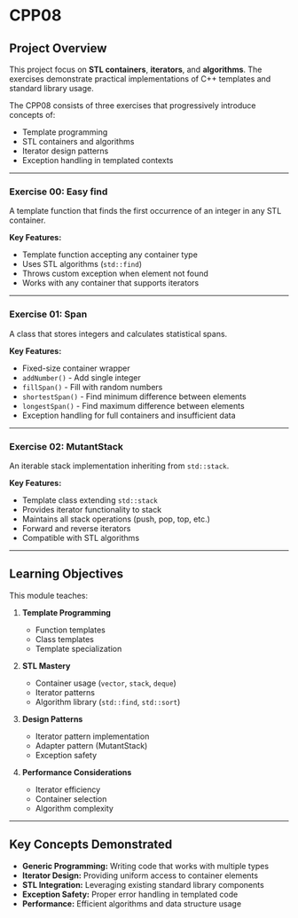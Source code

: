 # CPP08

## Project Overview

This project focus on **STL containers**, **iterators**, and **algorithms**. The exercises demonstrate practical implementations of C++ templates and standard library usage.

The CPP08 consists of three exercises that progressively introduce concepts of:
- Template programming
- STL containers and algorithms
- Iterator design patterns
- Exception handling in templated contexts

---

### Exercise 00: Easy find

A template function that finds the first occurrence of an integer in any STL container.

**Key Features:**
- Template function accepting any container type
- Uses STL algorithms (`std::find`)
- Throws custom exception when element not found
- Works with any container that supports iterators

---

### Exercise 01: Span

A class that stores integers and calculates statistical spans.

**Key Features:**
- Fixed-size container wrapper
- `addNumber()` - Add single integer
- `fillSpan()` - Fill with random numbers
- `shortestSpan()` - Find minimum difference between elements
- `longestSpan()` - Find maximum difference between elements
- Exception handling for full containers and insufficient data

---

### Exercise 02: MutantStack

An iterable stack implementation inheriting from `std::stack`.

**Key Features:**
- Template class extending `std::stack`
- Provides iterator functionality to stack
- Maintains all stack operations (push, pop, top, etc.)
- Forward and reverse iterators
- Compatible with STL algorithms

---

## Learning Objectives

This module teaches:

1. **Template Programming**
   - Function templates
   - Class templates
   - Template specialization

2. **STL Mastery**
   - Container usage (`vector`, `stack`, `deque`)
   - Iterator patterns
   - Algorithm library (`std::find`, `std::sort`)

3. **Design Patterns**
   - Iterator pattern implementation
   - Adapter pattern (MutantStack)
   - Exception safety

4. **Performance Considerations**
   - Iterator efficiency
   - Container selection
   - Algorithm complexity

---

## Key Concepts Demonstrated

- **Generic Programming:** Writing code that works with multiple types
- **Iterator Design:** Providing uniform access to container elements  
- **STL Integration:** Leveraging existing standard library components
- **Exception Safety:** Proper error handling in templated code
- **Performance:** Efficient algorithms and data structure usage